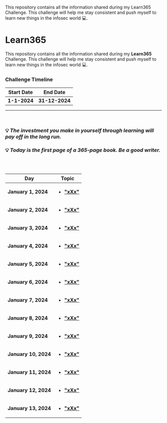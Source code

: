 This repository contains all the information shared during my Learn365 Challenge. This challenge will help me stay consistent and push myself to learn new things in the infosec world 💻. 

# Learn365
This repository contains all the information shared during my <b>Learn365</b> Challenge. This challenge will help me stay consistent and push myself to learn new things in the infosec world :computer:.

### Challenge Timeline
**Start Date** | **End Date**
---            | ---
**1-1-2024**   |  **31-12-2024**

<hr>
<br>

### :bulb: *The investment you make in yourself through learning will pay off in the long run.*
### :bulb: *Today is the first page of a 365-page book. Be a good writer.*
<br>

<!-- Days start -->

<br>

Day | Topic
--- | ---
**January 1, 2024** | [**<ul><li> "xXx" </li></ul>**](/Days/Day1.md)
**January 2, 2024** | [**<ul><li> "xXx" </li></ul>**](/Days/Day2.md)
**January 3, 2024** | [**<ul><li> "xXx" </li></ul>**](/Days/Day3.md)
**January 4, 2024** | [**<ul><li> "xXx" </li></ul>**](/Days/Day4.md)
**January 5, 2024** | [**<ul><li> "xXx" </li></ul>**](/Days/Day5.md)
**January 6, 2024** | [**<ul><li> "xXx" </li></ul>**](/Days/Day6.md)
**January 7, 2024** | [**<ul><li> "xXx" </li></ul>**](/Days/Day7.md)
**January 8, 2024** | [**<ul><li> "xXx" </li></ul>**](/Days/Day8.md)
**January 9, 2024** | [**<ul><li> "xXx" </li></ul>**](/Days/Day9.md)
**January 10, 2024** | [**<ul><li> "xXx" </li></ul>**](/Days/Day10.md)
**January 11, 2024** | [**<ul><li> "xXx" </li></ul>**](/Days/Day11.md)
**January 12, 2024** | [**<ul><li> "xXx" </li></ul>**](/Days/Day12.md)
**January 13, 2024** | [**<ul><li> "xXx" </li></ul>**](/Days/Day13.md)
